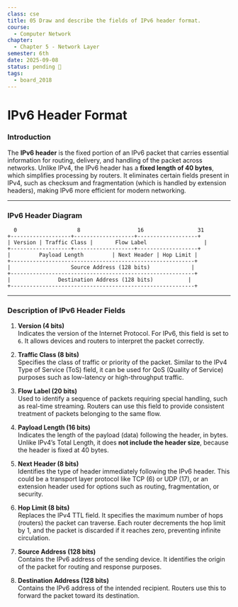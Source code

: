 ```yaml
---
class: cse
title: 05 Draw and describe the fields of IPv6 header format.
course:
  - Computer Network
chapter:
  - Chapter 5 - Network Layer
semester: 6th
date: 2025-09-08
status: pending 🛑
tags:
  - board_2018
---
```


# IPv6 Header Format

### Introduction

The **IPv6 header** is the fixed portion of an IPv6 packet that carries essential information for routing, delivery, and handling of the packet across networks. Unlike IPv4, the IPv6 header has a **fixed length of 40 bytes**, which simplifies processing by routers. It eliminates certain fields present in IPv4, such as checksum and fragmentation (which is handled by extension headers), making IPv6 more efficient for modern networking.

---

### IPv6 Header Diagram

```pgsql
  0                   8                  16                 31
+-------------------+-------------------+-------------------+
| Version | Traffic Class |       Flow Label                  |
+-------------------+-------------------+-------------------+
|         Payload Length         | Next Header | Hop Limit |
+----------------------------------------------------------+
|                   Source Address (128 bits)             |
+----------------------------------------------------------+
|               Destination Address (128 bits)           |
+----------------------------------------------------------+
```

---

### Description of IPv6 Header Fields

1. **Version (4 bits)**  
    Indicates the version of the Internet Protocol. For IPv6, this field is set to `6`. It allows devices and routers to interpret the packet correctly.
    
2. **Traffic Class (8 bits)**  
    Specifies the class of traffic or priority of the packet. Similar to the IPv4 Type of Service (ToS) field, it can be used for QoS (Quality of Service) purposes such as low-latency or high-throughput traffic.
    
3. **Flow Label (20 bits)**  
    Used to identify a sequence of packets requiring special handling, such as real-time streaming. Routers can use this field to provide consistent treatment of packets belonging to the same flow.
    
4. **Payload Length (16 bits)**  
    Indicates the length of the payload (data) following the header, in bytes. Unlike IPv4’s Total Length, it does **not include the header size**, because the header is fixed at 40 bytes.
    
5. **Next Header (8 bits)**  
    Identifies the type of header immediately following the IPv6 header. This could be a transport layer protocol like TCP (6) or UDP (17), or an extension header used for options such as routing, fragmentation, or security.
    
6. **Hop Limit (8 bits)**  
    Replaces the IPv4 TTL field. It specifies the maximum number of hops (routers) the packet can traverse. Each router decrements the hop limit by 1, and the packet is discarded if it reaches zero, preventing infinite circulation.
    
7. **Source Address (128 bits)**  
    Contains the IPv6 address of the sending device. It identifies the origin of the packet for routing and response purposes.
    
8. **Destination Address (128 bits)**  
    Contains the IPv6 address of the intended recipient. Routers use this to forward the packet toward its destination.
